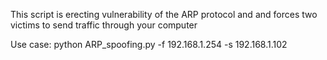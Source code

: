 This script is erecting vulnerability of the ARP protocol and and forces two victims to send traffic through your computer

Use case: 
	python ARP_spoofing.py -f 192.168.1.254 -s 192.168.1.102
